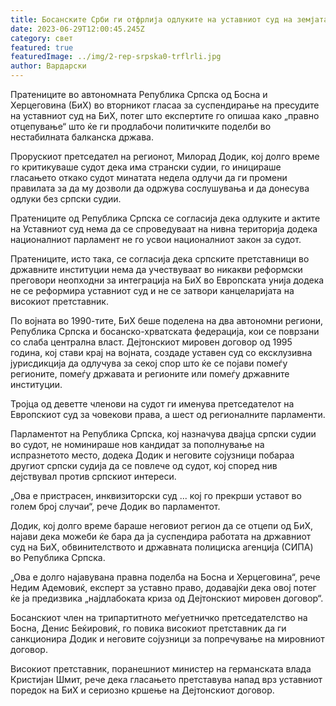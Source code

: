 ```yaml
---
title: Босанските Срби ги отфрлија одлуките на уставниот суд на земјата
date: 2023-06-29T12:00:45.245Z
category: свет
featured: true
featuredImage: ../img/2-rep-srpska0-trflrli.jpg
author: Вардарски
---
```

Пратениците во автономната Република Српска од Босна и Херцеговина (БиХ) во вторникот гласаа за суспендирање на пресудите на уставниот суд на БиХ, потег што експертите го опишаа како „правно отцепување“ што ќе ги продлабочи политичките поделби во нестабилната балканска држава.

Прорускиот претседател на регионот, Милорад Додик, кој долго време го критикуваше судот дека има странски судии, го иницираше гласањето откако судот минатата недела одлучи да ги промени правилата за да му дозволи да одржува сослушувања и да донесува одлуки без српски судии.

Пратениците од Република Српска се согласија дека одлуките и актите на Уставниот суд нема да се спроведуваат на нивна територија додека националниот парламент не го усвои националниот закон за судот.

Пратениците, исто така, се согласија дека српските претставници во државните институции нема да учествуваат во никакви реформски преговори неопходни за интеграција на БиХ во Европската унија додека не се реформира уставниот суд и не се затвори канцеларијата на високиот претставник.

По војната во 1990-тите, БиХ беше поделена на два автономни региони, Република Српска и босанско-хрватската федерација, кои се поврзани со слаба централна власт.
Дејтонскиот мировен договор од 1995 година, кој стави крај на војната, создаде уставен суд со ексклузивна јурисдикција да одлучува за секој спор што ќе се појави помеѓу регионите, помеѓу државата и регионите или помеѓу државните институции.

Тројца од деветте членови на судот ги именува претседателот на Европскиот суд за човекови права, а шест од регионалните парламенти.

Парламентот на Република Српска, кој назначува двајца српски судии во судот, не номинираше нов кандидат за пополнување на испразнетото место, додека Додик и неговите сојузници побараа другиот српски судија да се повлече од судот, кој според нив дејствувал против српскиот интереси.

„Ова е пристрасен, инквизиторски суд ... кој го прекрши уставот во голем број случаи“, рече Додик во парламентот.

Додик, кој долго време бараше неговиот регион да се отцепи од БиХ, најави дека можеби ќе бара да ја суспендира работата на државниот суд на БиХ, обвинителството и државната полициска агенција (СИПА) во Република Српска.

„Ова е долго најавувана правна поделба на Босна и Херцеговина“, рече Недим Адемовиќ, експерт за уставно право, додавајќи дека овој потег ќе ја предизвика „најдлабоката криза од Дејтонскиот мировен договор“.

Босанскиот член на трипартитното меѓуетничко претседателство на Босна, Денис Беќировиќ, го повика високиот претставник да ги санкционира Додик и неговите сојузници за попречување на мировниот договор.

Високиот претставник, поранешниот министер на германската влада Кристијан Шмит, рече дека гласањето претставува напад врз уставниот поредок на БиХ и сериозно кршење на Дејтонскиот договор.